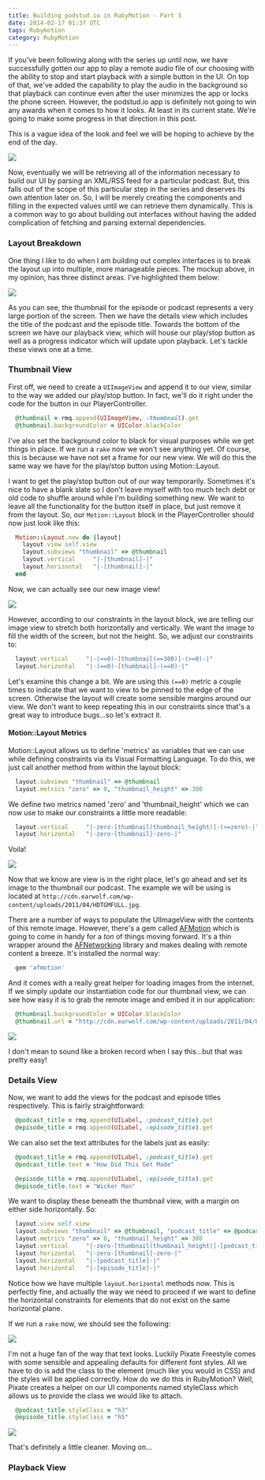 ```yaml
---
title: Building podstud.io in RubyMotion - Part 3
date: 2014-02-17 01:37 UTC
tags: Rubymotion
category: RubyMotion
---
```


If you've been following along with the series up until now, we have successfully gotten our app to play a remote audio file of our choosing with the ability to stop and start playback with a simple button in the UI. On top of that, we've added the capability to play the audio in the background so that playback can continue even after the user minimizes the app or locks the phone screen. However, the podstud.io app is definitely not going to win any awards when it comes to how it looks. At least in its current state. We're going to make some progress in that direction in this post. 

This is a vague idea of the look and feel we will be hoping to achieve by the end of the day. 

![](/blog/2014-02-17-building-podstudio-in-rubymotion-part-3/1.png)

Now, eventually we will be retrieving all of the information necessary to build our UI by parsing an XML/RSS feed for a particular podcast. But, this falls out of the scope of this particular step in the series and deserves its own attention later on. So, I will be merely creating the components and filling in the expected values until we can retrieve them dynamically. This is a common way to go about building out interfaces without having the added complication of fetching and parsing external dependencies. 

### Layout Breakdown

One thing I like to do when I am building out complex interfaces is to break the layout up into multiple, more manageable pieces. The mockup above, in my opinion, has three distinct areas. I've highlighted them below:

 ![](/blog/2014-02-17-building-podstudio-in-rubymotion-part-3/2.png)

 As you can see, the thumbnail for the episode or podcast represents a very large portion of the screen. Then we have the details view which includes the title of the podcast and the episode title. Towards the bottom of the screen we have our playback view, which will house our play/stop button as well as a progress indicator which will update upon playback. Let's tackle these views one at a time.

### Thumbnail View

First off, we need to create a `UIImageView` and append it to our view, similar to the way we added our play/stop button. In fact, we'll do it right under the code for the button in our PlayerController.

~~~~ ruby
  @thumbnail = rmq.append(UIImageView, :thumbnail).get
  @thumbnail.backgroundColor = UIColor.blackColor
~~~~

I've also set the background color to black for visual purposes while we get things in place. If we run a `rake` now we won't see anything yet. Of course, this is because we have not set a frame for our new view. We will do this the same way we have for the play/stop button using Motion::Layout.

I want to get the play/stop button out of our way temporarily. Sometimes it's nice to have a blank slate so I don't leave myself with too much tech debt or old code to shuffle around while I'm building something new. We want to leave all the functionality for the button itself in place, but just remove it from the layout. So, our `Motion::Layout` block in the PlayerController should now just look like this:

~~~~ ruby
  Motion::Layout.new do |layout|
    layout.view self.view
    layout.subviews "thumbnail" => @thumbnail
    layout.vertical     "|-[thumbnail]-|"
    layout.horizontal   "|-[thumbnail]-|"
  end
~~~~

Now, we can actually see our new image view!

![](/blog/2014-02-17-building-podstudio-in-rubymotion-part-3/3.png)

However, according to our constraints in the layout block, we are telling our image view to stretch both horizontally and vertically. We want the image to fill the width of the screen, but not the height. So, we adjust our constraints to:

~~~~ ruby
  layout.vertical     "|-(==0)-[thumbnail(==300)]-(>=0)-|"
  layout.horizontal   "|-(==0)-[thumbnail]-(==0)-|"
~~~~

Let's examine this change a bit. We are using this `(==0)` metric a couple times to indicate that we want to view to be pinned to the edge of the screen. Otherwise the layout will create some sensible margins around our view. We don't want to keep repeating this in our constraints since that's a great way to introduce bugs...so let's extract it.

#### Motion::Layout Metrics

Motion::Layout allows us to define 'metrics' as variables that we can use while defining constraints via its Visual Formatting Language. To do this, we just call another method from within the layout block:

~~~~ ruby
  layout.subviews "thumbnail" => @thumbnail
  layout.metrics "zero" => 0, "thumbnail_height" => 300
~~~~ 

We define two metrics named 'zero' and 'thumbnail_height' which we can now use to make our constraints a little more readable:

~~~~ ruby
  layout.vertical     "|-zero-[thumbnail(thumbnail_height)]-(>=zero)-|"
  layout.horizontal   "|-zero-[thumbnail]-zero-|"
~~~~

Voila!

![](/blog/2014-02-17-building-podstudio-in-rubymotion-part-3/4.png)

Now that we know are view is in the right place, let's go ahead and set its image to the thumbnail our podcast. The example we will be using is located at `http://cdn.earwolf.com/wp-content/uploads/2011/04/HDTGMFULL.jpg`.

There are a number of ways to populate the UIImageView with the contents of this remote image. However, there's a gem called [AFMotion](https://github.com/usepropeller/afmotion) which is going to come in handy for a *ton* of things moving forward. It's a thin wrapper around the [AFNetworking](https://github.com/AFNetworking/AFNetworking) library and makes dealing with remote content a breeze. It's installed the normal way:

~~~~ ruby
  gem 'afmotion'
~~~~   

And it comes with a really great helper for loading images from the internet. If we simply update our instantiation code for our thumbnail view, we can see how easy it is to grab the remote image and embed it in our application:

~~~~ ruby
  @thumbnail.backgroundColor = UIColor.blackColor
  @thumbnail.url = "http://cdn.earwolf.com/wp-content/uploads/2011/04/HDTGMFULL.jpg"
~~~~

![](/blog/2014-02-17-building-podstudio-in-rubymotion-part-3/5.png)

I don't mean to sound like a broken record when I say this...but that was pretty easy!


### Details View

Now, we want to add the views for the podcast and episode titles respectively. This is fairly straightforward:


~~~~ ruby
  @podcast_title = rmq.append(UILabel, :podcast_title).get
  @episode_title = rmq.append(UILabel, :episode_title).get
~~~~

We can also set the text attributes for the labels just as easily:

~~~~ ruby
  @podcast_title = rmq.append(UILabel, :podcast_title).get
  @podcast_title.text = "How Did This Get Made"

  @episode_title = rmq.append(UILabel, :episode_title).get
  @episode_title.text = "Wicker Man"
~~~~

We want to display these beneath the thumbnail view, with a margin on either side horizontally. So:

~~~~ ruby
  layout.view self.view
  layout.subviews "thumbnail" => @thumbnail, "podcast_title" => @podcast_title, "episode_title" => @episode_title
  layout.metrics "zero" => 0, "thumbnail_height" => 300
  layout.vertical     "|-zero-[thumbnail(thumbnail_height)]-[podcast_title]-[episode_title]-(>=zero)-|"
  layout.horizontal   "|-zero-[thumbnail]-zero-|"
  layout.horizontal   "|-[podcast_title]-|"
  layout.horizontal   "|-[episode_title]-|"
~~~~

Notice how we have multiple `layout.horizontal` methods now. This is perfectly fine, and actually the way we need to proceed if we want to define the horizontal constraints for elements that do not exist on the same horizontal plane.

If we run a `rake` now, we should see the following:

![](/blog/2014-02-17-building-podstudio-in-rubymotion-part-3/6.png)

I'm not a huge fan of the way that text looks. Luckily Pixate Freestyle comes with some sensible and appealing defaults for different font styles. All we have to do is add the class to the element (much like you would in CSS) and the styles will be applied correctly. How do we do this in RubyMotion? Well, Pixate creates a helper on our UI components named styleClass which allows us to provide the class we would like to attach.

~~~~ ruby
  @podcast_title.styleClass = "h3"
  @episode_title.styleClass = "h5"
~~~~

![](/blog/2014-02-17-building-podstudio-in-rubymotion-part-3/7.png)


That's definitely a little cleaner. Moving on...

### Playback View
